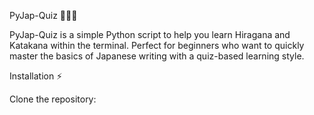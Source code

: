 PyJap-Quiz 📝🇯🇵


PyJap-Quiz is a simple Python script to help you learn Hiragana and Katakana within the terminal. Perfect for beginners who want to quickly master the basics of Japanese writing with a quiz-based learning style.




Installation ⚡

Clone the repository:
